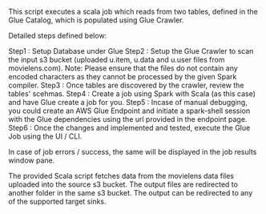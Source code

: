 
This script executes a scala job which reads from two tables, defined in the Glue Catalog, which is populated using Glue Crawler.

Detailed steps defined below:

Step1 : Setup Database under Glue
Step2 : Setup the Glue Crawler to scan the input s3 bucket (uploaded u.item, u.data and u.user files from movielens.com). 
        Note: Please ensure that the files do not contain any encoded characters as they cannot be processed by the given Spark compiler.
Step3 : Once tables are discovered by the crawler, review the tables' scehmas.
Step4 : Create a job using Spark with Scala (as this case) and have Glue create a job for you.
Step5 : Incase of manual debugging, you could create an AWS Glue Endpoint and initiate a spark-shell session with the Glue dependencies using the url provided in the endpoint page.
Step6 : Once the changes and implemented and tested, execute the Glue Job using the UI / CLI.

In case of job errors / success, the same will be displayed in the job results window pane.

The provided Scala script fetches data from the movielens data files uploaded into the source s3 bucket.
The output files are redirected to another folder in the same s3 bucket. The output can be redirected to any of the supported target sinks.

